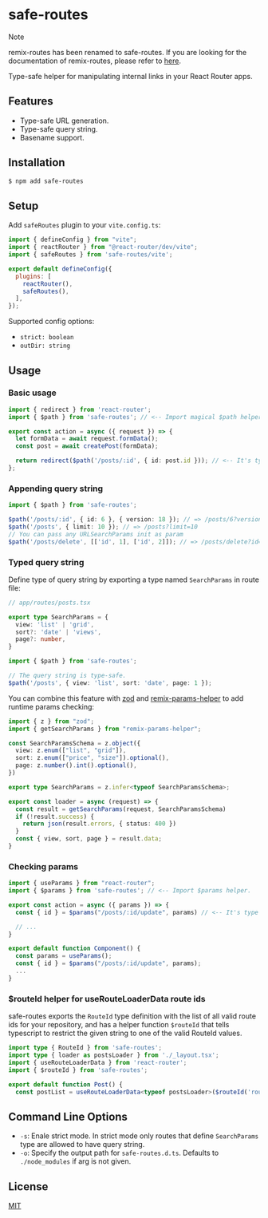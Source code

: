 # safe-routes

> [!note]
> remix-routes has been renamed to safe-routes. If you are looking for the documentation of remix-routes, please refer to [here](https://github.com/metricat/playground/issues/new).

Type-safe helper for manipulating internal links in your React Router apps.

## Features

- Type-safe URL generation.
- Type-safe query string.
- Basename support.

## Installation

```bash
$ npm add safe-routes
```

## Setup

Add `safeRoutes` plugin to your `vite.config.ts`:

```javascript
import { defineConfig } from "vite";
import { reactRouter } from "@react-router/dev/vite";
import { safeRoutes } from 'safe-routes/vite';

export default defineConfig({
  plugins: [
    reactRouter(),
    safeRoutes(),
  ],
});
```

Supported config options:

- `strict: boolean`
- `outDir: string`

## Usage

### Basic usage

```typescript
import { redirect } from 'react-router';
import { $path } from 'safe-routes'; // <-- Import magical $path helper from safe-routes.

export const action = async ({ request }) => {
  let formData = await request.formData();
  const post = await createPost(formData);

  return redirect($path('/posts/:id', { id: post.id })); // <-- It's type safe.
};
```

### Appending query string

```typescript
import { $path } from 'safe-routes';

$path('/posts/:id', { id: 6 }, { version: 18 }); // => /posts/6?version=18
$path('/posts', { limit: 10 }); // => /posts?limit=10
// You can pass any URLSearchParams init as param
$path('/posts/delete', [['id', 1], ['id', 2]]); // => /posts/delete?id=1&id=2
```

### Typed query string

Define type of query string by exporting a type named `SearchParams` in route file:

```typescript
// app/routes/posts.tsx

export type SearchParams = {
  view: 'list' | 'grid',
  sort?: 'date' | 'views',
  page?: number,
}
```

```typescript
import { $path } from 'safe-routes';

// The query string is type-safe.
$path('/posts', { view: 'list', sort: 'date', page: 1 });
```

You can combine this feature with [zod](https://github.com/colinhacks/zod) and [remix-params-helper](https://github.com/kiliman/remix-params-helper) to add runtime params checking:

```typescript
import { z } from "zod";
import { getSearchParams } from "remix-params-helper";

const SearchParamsSchema = z.object({
  view: z.enum(["list", "grid"]),
  sort: z.enum(["price", "size"]).optional(),
  page: z.number().int().optional(),
})

export type SearchParams = z.infer<typeof SearchParamsSchema>;

export const loader = async (request) => {
  const result = getSearchParams(request, SearchParamsSchema)
  if (!result.success) {
    return json(result.errors, { status: 400 })
  }
  const { view, sort, page } = result.data;
}
```

### Checking params

```typescript
import { useParams } from "react-router";
import { $params } from 'safe-routes'; // <-- Import $params helper.

export const action = async ({ params }) => {
  const { id } = $params("/posts/:id/update", params) // <-- It's type safe, try renaming `id` param.

  // ...
}

export default function Component() {
  const params = useParams();
  const { id } = $params("/posts/:id/update", params);
  ...
}
```

### $routeId helper for useRouteLoaderData route ids

safe-routes exports the `RouteId` type definition with the list of all valid route ids for your repository, and has a helper function `$routeId` that tells typescript to restrict the given string to one of the valid RouteId values.

```typescript
import type { RouteId } from 'safe-routes';
import type { loader as postsLoader } from './_layout.tsx';
import { useRouteLoaderData } from 'react-router';
import { $routeId } from 'safe-routes';

export default function Post() {
  const postList = useRouteLoaderData<typeof postsLoader>($routeId('routes/posts/_layout'));
```

## Command Line Options

- `-s`: Enale strict mode. In strict mode only routes that define `SearchParams` type are allowed to have query string.
- `-o`: Specify the output path for `safe-routes.d.ts`. Defaults to `./node_modules` if arg is not given.

## License

[MIT](LICENSE)
